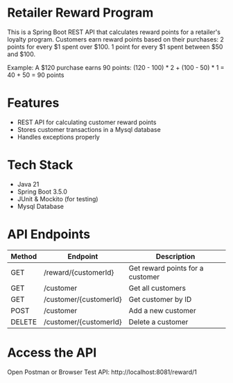 # Retailer Reward Program

This is a Spring Boot REST API that calculates reward points for a retailer's loyalty program. Customers earn reward points based on their purchases:
2 points for every $1 spent over $100.
1 point for every $1 spent between $50 and $100.

Example: A $120 purchase earns 90 points:
(120 - 100) * 2 + (100 - 50) * 1 = 40 + 50 = 90 points

# Features
- REST API for calculating customer reward points
- Stores customer transactions in a Mysql database
- Handles exceptions properly

# Tech Stack  
- Java 21
- Spring Boot 3.5.0
- JUnit & Mockito (for testing)
- Mysql Database

# API Endpoints

| Method | Endpoint          | Description                        |
|--------|------------------|------------------------------------|
| GET    | /reward/{customerId}     | Get reward points for a customer  |
| GET    | /customer       | Get all customers                 |
| GET    | /customer/{customerId}  | Get customer by ID                |
| POST   | /customer       | Add a new customer                |
| DELETE | /customer/{customerId}  | Delete a customer                 |



# Access the API
Open Postman or Browser
Test API:  http://localhost:8081/reward/1
